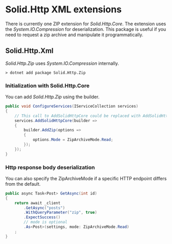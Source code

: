 # Solid.Http XML extensions

There is currently one ZIP extension for _Solid.Http.Core_. The extension uses the _System.IO.Compression_ for deserialization. This package is useful if you need to request a zip archive and manipulate it programmatically.

## Solid.Http.Xml

_Solid.Http.Zip_ uses _System.IO.Compression_ internally.

```cli
> dotnet add package Solid.Http.Zip
```

### Initialization with Solid.Http.Core
You can add _Solid.Http.Zip_ using the builder.

```csharp
public void ConfigureServices(IServiceCollection services)
{
    // This call to AddSolidHttpCore could be replaced with AddSolidHttp
    services.AddSolidHttpCore(builder => 
    {
        builder.AddZip(options => 
        {
            options.Mode = ZipArchiveMode.Read;
        });
    });
}
```

### Http response body deserialization

You can also specify the ZipArchiveMode if a specific HTTP endpoint differs from the default.

```csharp
public async Task<Post> GetAsync(int id)
{
    return await _client
        .GetAsync("posts")
        .WithQueryParameter("zip", true)
        .ExpectSuccess()
        // mode is optional
        .As<Post>(settings, mode: ZipArchiveMode.Read)
    ;
}
```
